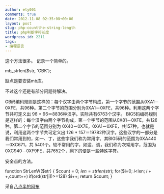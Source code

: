 ```yaml
---
author: ety001
comments: true
date: 2012-11-08 02:35:08+00:00
layout: post
slug: php-countthe-string-length
title: php判断字符长度
wordpress_id: 2211
tags:
- 编程语言
---
```


这个方法很多。 记录一个简单的。

mb_strlen($str, 'GBK');

缺点是要安装mb库。

不过这个还是有部分问题待解决。

GB码编码规则是这样的：每个汉字由两个字节构成，第一个字节的范围从0XA1－0XFE，共96种。第二个字节的范围分别为0XA1－0XFE，共96种。利用这两个字节共可定义出 96 * 96＝8836种汉字。实际共有6763个汉字。
BIG5码编码规则是这样的：每个汉字由两个字节构成，第一个字节的范围从0X81－0XFE，共126种。第二个字节的范围分别为 0X40－0X7E，0XA1－0XFE，共157种。也就是说，利用这两个字节共可定义出 126 * 157＝19782种汉字。这些汉字的一部分是我们常用到的，如一、丁，这些字我们称为常用字，其BIG5码的范围为0XA440－0XC671，共 5401个。较不常用的字，如滥、调，我们称为次常用字，范围为 0XC940－0XF9FE，共7652个，剩下的便是一些特殊字符。

安全点的方法。

function StrLenW($str)
{
$count = 0;
$len = strlen($str);
for($i=0; $i<$len; $i++,$count++)
if(ord($str[$i])>=128)
$i++;
return $count;
}

采自[八点半的阿布](http://www.830abu.com/)

